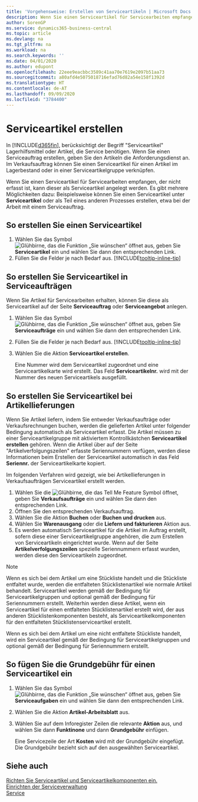 ```yaml
---
title: 'Vorgehensweise: Erstellen von Serviceartikeln | Microsoft Docs'
description: Wenn Sie einen Serviceartikel für Servicearbeiten empfangen, der nicht erfasst ist, kann dieser als Serviceartikel angelegt werden.
author: SorenGP
ms.service: dynamics365-business-central
ms.topic: article
ms.devlang: na
ms.tgt_pltfrm: na
ms.workload: na
ms.search.keywords: ''
ms.date: 04/01/2020
ms.author: edupont
ms.openlocfilehash: 22eee9eacbbc3589c41aa70e7619e2097b51aa73
ms.sourcegitcommit: a80afd4e5075018716efad76d82a54e158f1392d
ms.translationtype: HT
ms.contentlocale: de-AT
ms.lasthandoff: 09/09/2020
ms.locfileid: "3784400"
---
```

# <a name="create-service-items"></a>Serviceartikel erstellen
In [!INCLUDE[d365fin](includes/d365fin_md.md)], berücksichtigt der Begriff "Serviceartikel" Lagerhilfsmittel oder Artikel, die Service benötigen. Wenn Sie einen Serviceauftrag erstellen, geben Sie den Artikeln die Anforderungsdienst an. Im Verkaufsauftrag können Sie einen Serviceartikel für einen Artikel im Lagerbestand oder in einer Serviceartikelgruppe verknüpfen.    

Wenn Sie einen Serviceartikel für Servicearbeiten empfangen, der nicht erfasst ist, kann dieser als Serviceartikel angelegt werden. Es gibt mehrere Möglichkeiten dazu: Beispielsweise können Sie einen Serviceartikel unter **Serviceartikel** oder als Teil eines anderen Prozesses erstellen, etwa bei der Arbeit mit einem Serviceauftrag.   

## <a name="to-create-a-service-item"></a>So erstellen Sie einen Serviceartikel  
1. Wählen Sie das Symbol ![Glühbirne, das die Funktion „Sie wünschen“ öffnet](media/ui-search/search_small.png "Tell Me-Funktion") aus, geben Sie **Serviceartikel** ein und wählen Sie dann den entsprechenden Link.
2. Füllen Sie die Felder je nach Bedarf aus. [!INCLUDE[tooltip-inline-tip](includes/tooltip-inline-tip_md.md)]  

## <a name="to-create-service-items-within-a-service-order"></a>So erstellen Sie Serviceartikel in Serviceaufträgen  
Wenn Sie Artikel für Servicearbeiten erhalten, können Sie diese als Serviceartikel auf der Seite **Serviceauftrag** oder **Serviceangebot** anlegen.  

1. Wählen Sie das Symbol ![Glühbirne, das die Funktion „Sie wünschen“ öffnet](media/ui-search/search_small.png "Tell Me-Funktion") aus, geben Sie **Serviceaufträge** ein und wählen Sie dann den entsprechenden Link.  
2. Füllen Sie die Felder je nach Bedarf aus. [!INCLUDE[tooltip-inline-tip](includes/tooltip-inline-tip_md.md)]  
3. Wählen Sie die Aktion **Serviceartikel erstellen**.  

    Eine Nummer wird dem Serviceartikel zugeordnet und eine Serviceartikelkarte wird erstellt. Das Feld **Serviceartikelnr.** wird mit der Nummer des neuen Serviceartikels ausgefüllt.

## <a name="to-create-a-service-item-when-shipping-items"></a>So erstellen Sie Serviceartikel bei Artikellieferungen  
Wenn Sie Artikel liefern, indem Sie entweder Verkaufsaufträge oder Verkaufsrechnungen buchen, werden die gelieferten Artikel unter folgender Bedingung automatisch als Serviceartikel erfasst. Die Artikel müssen zu einer Serviceartikelgruppe mit aktiviertem Kontrollkästchen **Serviceartikel erstellen** gehören. Wenn die Artikel über auf der Seite "Artikelverfolgungszeilen" erfasste Seriennummern verfügen, werden diese Informationen beim Erstellen der Serviceartikel automatisch in das Feld **Seriennr.** der Serviceartikelkarte kopiert.  

Im folgenden Verfahren wird gezeigt, wie bei Artikellieferungen in Verkaufsaufträgen Serviceartikel erstellt werden.  

1. Wählen Sie die ![Glühbirne, die das Tell Me Feature](media/ui-search/search_small.png "Tell Me-Funktion") Symbol öffnet, geben Sie **Verkaufsaufträge** ein und wählen Sie dann den entsprechenden Link.  
2. Öffnen Sie den entsprechenden Verkaufsauftrag.  
3. Wählen Sie die Aktion **Buchen** oder **Buchen und drucken** aus.  
4. Wählen Sie **Warenausgang** oder die **Liefern und fakturieren** Aktion aus.  
5. Es werden automatisch Serviceartikel für die Artikel im Auftrag erstellt, sofern diese einer Serviceartikelgruppe angehören, die zum Erstellen von Serviceartikeln eingerichtet wurde. Wenn auf der Seite **Artikelverfolgungszeilen** spezielle Seriennummern erfasst wurden, werden diese den Serviceartikeln zugeordnet.  

> [!NOTE]  
>  Wenn es sich bei dem Artikel um eine Stückliste handelt und die Stückliste entfaltet wurde, werden die entfalteten Stücklistenartikel wie normale Artikel behandelt. Serviceartikel werden gemäß der Bedingung für Serviceartikelgruppen und optional gemäß der Bedingung für Seriennummern erstellt. Weiterhin werden diese Artikel, wenn ein Serviceartikel für einen entfalteten Stücklistenartikel erstellt wird, der aus anderen Stücklistenkomponenten besteht, als Serviceartikelkomponenten für den entfalteten Stücklistenserviceartikel erstellt.  
>   
>  Wenn es sich bei dem Artikel um eine nicht entfaltete Stückliste handelt, wird ein Serviceartikel gemäß der Bedingung für Serviceartikelgruppen und optional gemäß der Bedingung für Seriennummern erstellt.  

## <a name="to-insert-a-starting-fee-for-a-service-item"></a>So fügen Sie die Grundgebühr für einen Serviceartikel ein
1. Wählen Sie das Symbol ![Glühbirne, das die Funktion „Sie wünschen“ öffnet](media/ui-search/search_small.png "Tell Me-Funktion") aus, geben Sie **Serviceaufgaben** ein und wählen Sie dann den entsprechenden Link.
2. Wählen Sie die Aktion **Artikel-Arbeitsblatt** aus.
3. Wählen Sie auf dem Inforegister Zeilen die relevante **Aktion** aus, und wählen Sie dann **Funktinone** und dann **Grundgebühr** einfügen.  

    Eine Servicezeile der Art **Kosten** wird mit der Grundgebühr eingefügt. Die Grundgebühr bezieht sich auf den ausgewählten Serviceartikel.

## <a name="see-also"></a>Siehe auch  
[Richten Sie Serviceartikel und Serviceartikelkomponenten ein.](service-how-setup-service-items.md)  
[Einrichten der Serviceverwaltung](service-setup-service.md)  
[Service](service-service.md)  
